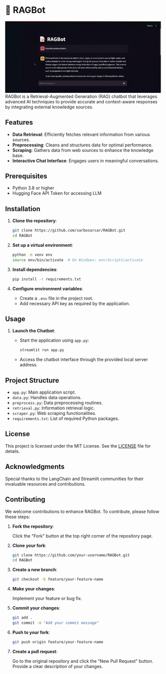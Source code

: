 # :memo: RAGBot

![screenshot.gif](./assets/screenshot.gif)
RAGBot is a Retrieval-Augmented Generation (RAG) chatbot that leverages advanced AI techniques to provide accurate and context-aware responses by integrating external knowledge sources.

## Features

- **Data Retrieval**: Efficiently fetches relevant information from various sources.  
- **Preprocessing**: Cleans and structures data for optimal performance.  
- **Scraping**: Gathers data from web sources to enhance the knowledge base.  
- **Interactive Chat Interface**: Engages users in meaningful conversations.

## Prerequisites

- Python 3.8 or higher  
- Hugging Face API Token for accessing LLM

## Installation

1. **Clone the repository**:

   ```bash
   git clone https://github.com/sarbosarcar/RAGBot.git
   cd RAGBot
   ```

2. **Set up a virtual environment**:

   ```bash
   python -m venv env
   source env/bin/activate  # On Windows: env\Scripts\activate
   ```

3. **Install dependencies**:

   ```bash
   pip install -r requirements.txt
   ```

4. **Configure environment variables**:

   - Create a `.env` file in the project root.
   - Add necessary API key as required by the application.

## Usage

1. **Launch the Chatbot**:

   - Start the application using `app.py`:

     ```bash
     streamlit run app.py
     ```

   - Access the chatbot interface through the provided local server address.

## Project Structure

- `app.py`: Main application script.  
- `data.py`: Handles data operations.  
- `preprocess.py`: Data preprocessing routines.  
- `retrieval.py`: Information retrieval logic.  
- `scraper.py`: Web scraping functionalities.  
- `requirements.txt`: List of required Python packages.

## License

This project is licensed under the MIT License. See the [LICENSE](LICENSE) file for details.

## Acknowledgments

Special thanks to the LangChain and Streamlit communities for their invaluable resources and contributions.

## Contributing

We welcome contributions to enhance RAGBot. To contribute, please follow these steps:

1. **Fork the repository**:

    Click the "Fork" button at the top right corner of the repository page.

2. **Clone your fork**:

    ```bash
    git clone https://github.com/your-username/RAGBot.git
    cd RAGBot
    ```

3. **Create a new branch**:

    ```bash
    git checkout -b feature/your-feature-name
    ```

4. **Make your changes**:

    Implement your feature or bug fix.

5. **Commit your changes**:

    ```bash
    git add .
    git commit -m "Add your commit message"
    ```

6. **Push to your fork**:

    ```bash
    git push origin feature/your-feature-name
    ```

7. **Create a pull request**:

    Go to the original repository and click the "New Pull Request" button. Provide a clear description of your changes.